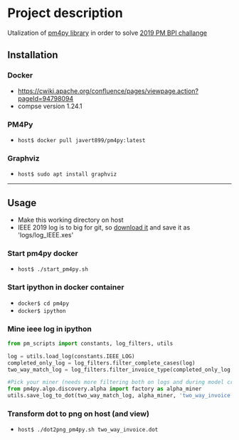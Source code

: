 # Project description
Utalization of [pm4py library](http://pm4py.org/) in order to solve [2019 PM BPI challange](https://icpmconference.org/2019/icpm-2019/contests-challenges/bpi-challenge-2019/)

## Installation
### Docker
+ https://cwiki.apache.org/confluence/pages/viewpage.action?pageId=94798094
+ compse version 1.24.1

### PM4Py
+ ```host$ docker pull javert899/pm4py:latest```

### Graphviz
+ ```host$ sudo apt install graphviz```

---

## Usage
+ Make this working directory on host
+ IEEE 2019 log is to big for git, so [download it](icpmconference.org/2019/wp-content/uploads/sites/6/2019/01/log_IEEE.xes_.gz) and save it as 'logs/log_IEEE.xes'

### Start pm4py docker
+ ```host$ ./start_pm4py.sh```

### Start ipython in docker container
+ ```docker$ cd pm4py```
+ ```docker$ ipython```

### Mine ieee log in ipython
```python
from pm_scripts import constants, log_filters, utils

log = utils.load_log(constants.IEEE_LOG)
completed_only_log = log_filters.filter_complete_cases(log)
two_way_match_log = log_filters.filter_invoice_type(completed_only_log, constants.TWO_WAY_MATCHER)

#Pick your miner (needs more filtering both on logs and during model creation)
from pm4py.algo.discovery.alpha import factory as alpha_miner
utils.save_log_to_dot(two_way_match_log, alpha_miner, 'two_way_invoice')
```

### Transform dot to png on host (and view)
+ ```host$ ./dot2png_pm4py.sh two_way_invoice.dot```

